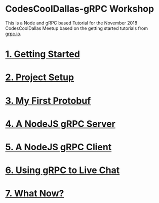 CodesCoolDallas-gRPC Workshop
=============================

This is a Node and gRPC based Tutorial for the November 2018 CodesCoolDallas Meetup based on the getting started tutorials from [grpc.io](https://grpc.io/docs/tutorials/basic/node.html). 

# [1. Getting Started](1_getting_started/)
# [2. Project Setup](2_setup/)
# [3. My First Protobuf](3_protobuf/)
# [4. A NodeJS gRPC Server](4_node_server/)
# [5. A NodeJS gRPC Client](5_node_client/)
# [6. Using gRPC to Live Chat](6_grpc_chat/)
# [7. What Now?](7_next_steps)
